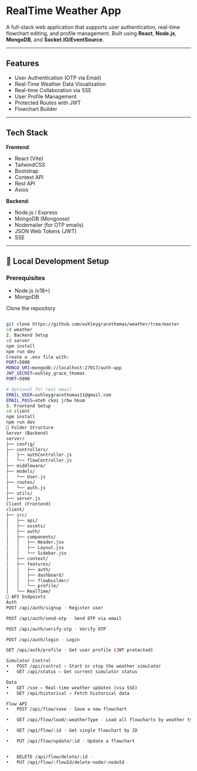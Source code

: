 # RealTime Weather App

A full-stack web application that supports user authentication, real-time flowchart editing, and profile management. Built using **React**, **Node.js**, **MongoDB**, and **Socket.IO/EventSource**.

---

## Features

-  User Authentication (OTP via Email)
-  Real-Time Weather Data Visualization
- Real-time Collaboration via  SSE
- User Profile Management
- Protected Routes with JWT
- Flowchart Builder 

---

##  Tech Stack

**Frontend**:
- React (Vite)
- TailwindCSS
- Bootstrap
- Context API
- Rest API
- Axios

**Backend**:
- Node.js / Express
- MongoDB (Mongoose)
- Nodemailer (for OTP emails)
- JSON Web Tokens (JWT)
- SSE

---

## 🧪 Local Development Setup

### Prerequisites

- Node.js (v18+)
- MongoDB

 Clone the repository
```bash

git clone https://github.com/ashleygracethomas/weather/tree/master
cd weather
2. Backend Setup
cd server
npm install
npm run dev
Create a .env file with:
PORT=5000
MONGO_URI=mongodb://localhost:27017/auth-app
JWT_SECRET=ashley_grace_thomas
PORT=5000

# Optional for real email
EMAIL_USER=ashleygracethomas11@gmail.com
EMAIL_PASS=ateh ckoi jrbw hkum
3. Frontend Setup
cd client
npm install
npm run dev
📁 Folder Structure
Server (Backend)
server/
├── config/
├── controllers/
│   ├── authController.js
│   └── flowController.js
├── middleware/
├── models/
│   └── User.js
├── routes/
│   └── auth.js
├── utils/
├── server.js
Client (Frontend)
client/
├── src/
│   ├── api/
│   ├── assets/
│   ├── auth/
│   ├── components/
│   │   ├── Header.jsx
│   │   ├── Layout.jsx
│   │   └── Sidebar.jsx
│   ├── context/
│   ├── features/
│   │   ├── auth/
│   │   ├── dashboard/
│   │   ├── flowbuilder/
│   │   └── profile/
│   └── RealTime/
📡 API Endpoints
Auth
POST /api/auth/signup - Register user

POST /api/auth/send-otp - Send OTP via email

POST /api/auth/verify-otp - Verify OTP

POST /api/auth/login - Login

GET /api/auth/profile - Get user profile (JWT protected)

Simulator Control
•	POST /api/control – Start or stop the weather simulator
•	GET /api/status – Get current simulator status

Data
•	GET /sse – Real-time weather updates (via SSE)
•	GET /api/historical – Fetch historical data

Flow API
•	POST /api/flow/save - Save a new flowchart

•	GET /api/flow/load/:weatherType - Load all flowcharts by weather type

•	GET /api/flow/:id - Get single flowchart by ID

•	PUT /api/flow/update/:id - Update a flowchart


•	DELETE /api/flow/delete/:id - 
•	PUT /api/flow/:flowId/delete-node/:nodeId - 

